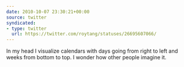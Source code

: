 ```yaml
---
date: 2010-10-07 23:30:21+00:00
source: twitter
syndicated:
- type: twitter
  url: https://twitter.com/roytang/statuses/26695607066/
---
```


In my head I visualize calendars with days going from right to left and weeks from bottom to top. I wonder how other people imagine it.